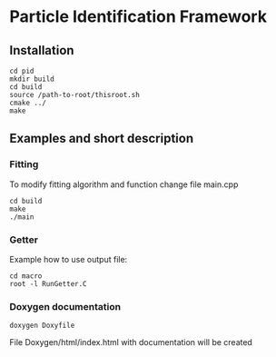 # Particle Identification Framework

## Installation

    cd pid
    mkdir build
    cd build
    source /path-to-root/thisroot.sh
    cmake ../
    make

## Examples and short description 

### Fitting
To modify fitting algorithm and function change file main.cpp

    cd build
    make
    ./main

### Getter
Example how to use output file:

    cd macro
    root -l RunGetter.C

### Doxygen documentation
    doxygen Doxyfile
File Doxygen/html/index.html with documentation will be created